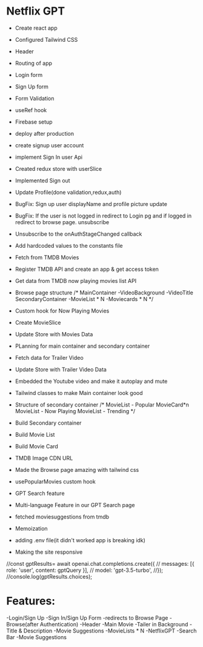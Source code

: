 # Netflix GPT
- Create react app
- Configured Tailwind CSS
- Header
- Routing of app
- Login form
- Sign Up form
- Form Validation
- useRef hook
- Firebase setup
- deploy after production
- create signup user account
- implement Sign In user Api
- Created redux store with userSlice
- Implemented Sign out
- Update Profile(done validation,redux,auth)
- BugFix: Sign up user displayName and profile picture update
- BugFix: If the user is not logged in redirect to Login pg and if logged in redirect to browse page.
unsubscribe
- Unsubscribe to the onAuthStageChanged callback
- Add hardcoded values to the constants file
- Fetch from TMDB Movies
- Register TMDB API and create an app & get access token
- Get data from TMDB now playing movies list API
- Browse page structure
/*   MainContainer
        -VideoBackground
        -VideoTitle
    SecondaryContainer
        -MovieList * N
        -Moviecards * N
*/
- Custom hook for Now Playing Movies
- Create MovieSlice
- Update Store with Movies Data
- PLanning for main container and secondary container

- Fetch data for Trailer Video
- Update Store with Trailer Video Data
- Embedded the Youtube video and make it autoplay and mute
- Tailwind classes to make Main container look good
- Structure of secondary container
/*
MovieList - Popular
MovieCard*n
MovieList - Now Playing
MovieList - Trending
*/
- Build Secondary container
- Build Movie List
- Build Movie Card
- TMDB Image CDN URL
- Made the Browse page amazing with tailwind css
- usePopularMovies custom hook
- GPT Search feature 
- Multi-language Feature in our GPT Search page
- fetched moviesuggestions from tmdb
- Memoization
- adding .env file(it didn't worked app is breaking idk)
- Making the site responsive


//const gptResults= await openai.chat.completions.create({
 // messages: [{ role: 'user', content: gptQuery }],
 // model: 'gpt-3.5-turbo',
//});
//console.log(gptResults.choices);






# Features:
-Login/Sign Up
    -Sign In/Sign Up Form
    -redirects to Browse Page
-Browse(after Authentication)
    -Header
    -Main Movie
        -Tailer in Background
        -Title & Description
        -Movie Suggestions
            -MovieLists * N
-NetflixGPT
    -Search Bar
    -Movie Suggestions
